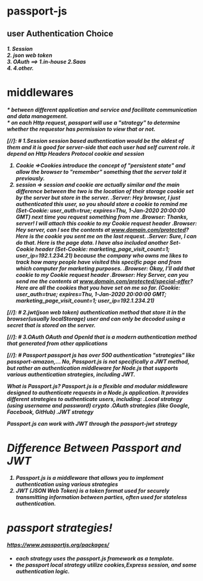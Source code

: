 # passport-js

## user Authentication Choice

<h5> 
1. Session<br>
2. json web token<br>
3. OAuth ==> 1.in-house 2.Saas<br>
4. 4.other.<br>
</h5>

# middlewares

<h5>
* between different application and service and facilitate communication and data management.<br>
* on each Http request, passport will use a "strategy<plan>" to determine<check> whether the requestor has permission to view that or not.<br>


[//]: # 1.Session
session based authentication would be the oldest of them and it is good for server-side that each user had self current
role.
it depend on Http Headers Protocol cookie and session

1) Cookie =>Cookies introduce the concept of "persistent state" and allow the browser to "remember" something that the
   server told it previously.
2) session => session and cookie are actually similar and the main difference between the two is the location of their
   storage
   cookie set by the server but store in the server.
   .Server: Hey browser, I just authenticated this user, so you should store a cookie to remind me (Set-Cookie:
   user_auth=true; expires=Thu, 1-Jan-2020 20:00:00 GMT) next time you request something from me
   .Browser: Thanks, server! I will attach this cookie to my Cookie request header
   .Browser: Hey server, can I see the contents at www.domain.com/protected? Here is the cookie you sent me on the last
   request.
   .Server: Sure, I can do that. Here is the page data. I have also included another Set-Cookie header (Set-Cookie:
   marketing_page_visit_count=1; user_ip=192.1.234.21) because the company who owns me likes to track how many people
   have visited this specific page and from which computer for marketing purposes.
   .Browser: Okay, I'll add that cookie to my Cookie request header
   .Browser: Hey Server, can you send me the contents at www.domain.com/protected/special-offer? Here are all the
   cookies
   that you have set on me so far. (Cookie: user_auth=true; expires=Thu, 1-Jan-2020 20:00:00 GMT;
   marketing_page_visit_count=1; user_ip=192.1.234.21)

[//]: # 2.jwt(json web token)
authentication method that store it in the browser(usually localStorage)
user and can only be decoded using a secret that is stored on the server.

[//]: # 3.OAuth
OAuth and OpenId that is a modern authentication method that generated from other applications

[//]: # Passport
passport js has over 500 authentication "strategies" like passport-amazon,...
No, Passport.js is not specifically a JWT method, but rather an authentication middleware for Node.js that supports
various authentication strategies, including JWT.

What is Passport.js?
Passport.js is a flexible and modular middleware designed to authenticate requests in a Node.js application. It provides
different strategies to authenticate users, including:
.Local strategy (using username and password) crypto
.OAuth strategies (like Google, Facebook, GitHub)
.JWT strategy

Passport.js can work with JWT through the passport-jwt strategy

# Difference Between Passport and JWT

1) Passport.js is a middleware that allows you to implement authentication using various strategies
2) JWT (JSON Web Token) is <method> a token format used for securely transmitting information between parties, often
   used for
   stateless authentication.

# passport strategies!

https://www.passportjs.org/packages/
<h5>

* each strategy uses the passport.js framework as a template.<br>
* the passport local strategy utilize<used> cookies,Express session, and some authentication logic.